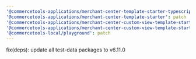 ```yaml
---
'@commercetools-applications/merchant-center-template-starter-typescript': patch
'@commercetools-applications/merchant-center-template-starter': patch
'@commercetools-applications/merchant-center-custom-view-template-starter-typescript': patch
'@commercetools-applications/merchant-center-custom-view-template-starter': patch
'@commercetools-local/playground': patch
---
```


fix(deps): update all test-data packages to v6.11.0
